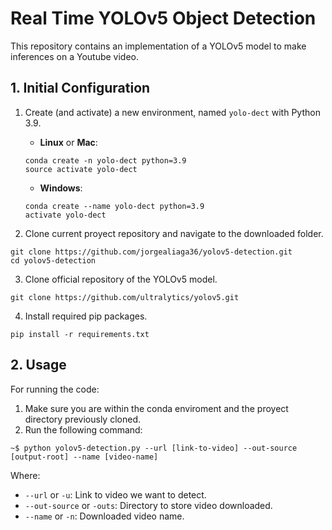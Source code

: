 # Real Time YOLOv5 Object Detection 

This repository contains an implementation of a YOLOv5 model to make inferences on a Youtube video.

## 1. Initial Configuration

1. Create (and activate) a new environment, named `yolo-dect` with Python 3.9.

	- __Linux__ or __Mac__: 
	```
	conda create -n yolo-dect python=3.9
	source activate yolo-dect
	```
	- __Windows__: 
	```
	conda create --name yolo-dect python=3.9
	activate yolo-dect
	```

2. Clone current proyect repository and navigate to the downloaded folder.
```
git clone https://github.com/jorgealiaga36/yolov5-detection.git
cd yolov5-detection
```

3. Clone official repository of the YOLOv5 model.
```
git clone https://github.com/ultralytics/yolov5.git
```

4. Install required pip packages.
```
pip install -r requirements.txt
```

## 2. Usage

For running the code:

1. Make sure you are within the conda enviroment and the proyect directory previously cloned.
2. Run the following command:
```
~$ python yolov5-detection.py --url [link-to-video] --out-source [output-root] --name [video-name]
```

Where:
* `--url` or `-u`: Link to video we want to detect.
* `--out-source` or `-outs`: Directory to store video downloaded.
* `--name` or `-n`: Downloaded video name.




